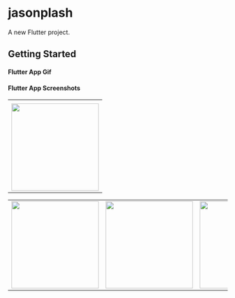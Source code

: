 # jasonplash

A new Flutter project.

## Getting Started

#### Flutter App Gif

<table>
  <tr>
    <td></td>
     </tr>
  <tr>
    <td><img src="https://user-images.githubusercontent.com/121105558/210785589-b2aa0382-2409-46f2-9df1-5c29a011ebbe.gif"style="width:200px;"></td>
  </tr>

  #### Flutter App Screenshots

<table>
  <tr>
    <td><img src="https://user-images.githubusercontent.com/121105558/210784613-d942b91c-b933-4eb0-affe-149e9bb133f7.jpeg" style="width:200px;"></td>
    <td><img src="https://user-images.githubusercontent.com/121105558/210784710-284be55f-90d7-4186-a323-3582fb8c3992.jpeg" style="width:200px;"></td>
    <td><img src="https://user-images.githubusercontent.com/121105558/210784777-19cf5079-bacc-4d32-b274-51335b167cc7.jpeg" style="width:200px;"></td>
  <td><img src="https://user-images.githubusercontent.com/121105558/210784895-fcac4bcb-e14e-44a5-8164-785758029e7e.jpeg" style="width:200px;"></td>
  </tr>

